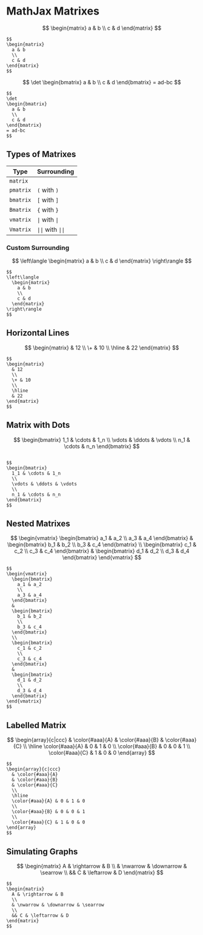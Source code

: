 # MathJax Matrixes

$$
\begin{matrix}
a & b
\\
c & d
\end{matrix}
$$

```
$$
\begin{matrix}
  a & b
  \\
  c & d
\end{matrix}
$$
```

$$
\det
\begin{bmatrix}
a & b
\\
c & d
\end{bmatrix}
= ad-bc
$$

```
$$
\det
\begin{bmatrix}
  a & b
  \\
  c & d
\end{bmatrix}
= ad-bc
$$
```

## Types of Matrixes

| Type | Surrounding |
|--|--|
|`matrix`| |
|`pmatrix`|`(` with `)`|
|`bmatrix`|`[` with `]`|
|`Bmatrix`|`{` with `}`|
|`vmatrix`|`\|` with `\|`|
| `Vmatrix` | `\|\|` with `\|\|` |

### Custom Surrounding

$$
\left\langle
\begin{matrix}
a & b
\\
c & d
\end{matrix}
\right\rangle
$$

```
$$
\left\langle
  \begin{matrix}
    a & b
    \\
    c & d
  \end{matrix}
\right\rangle
$$
```

## Horizontal Lines

$$
\begin{matrix}
& 12
\\
\+ & 10
\\
\hline
& 22
\end{matrix}
$$

```
$$
\begin{matrix}
  & 12
  \\
  \+ & 10
  \\
  \hline
  & 22
\end{matrix}
$$
```

## Matrix with Dots

$$
\begin{bmatrix}
1_1 & \cdots & 1_n
\\
\vdots & \ddots & \vdots
\\
n_1 & \cdots & n_n
\end{bmatrix}
$$

```

$$
\begin{bmatrix}
  1_1 & \cdots & 1_n
  \\
  \vdots & \ddots & \vdots
  \\
  n_1 & \cdots & n_n
\end{bmatrix}
$$
```

## Nested Matrixes

$$
\begin{vmatrix}
\begin{bmatrix}
a_1 & a_2
\\
a_3 & a_4
\end{bmatrix}
&
\begin{bmatrix}
b_1 & b_2
\\
b_3 & c_4
\end{bmatrix}
\\
\begin{bmatrix}
c_1 & c_2
\\
c_3 & c_4
\end{bmatrix}
&
\begin{bmatrix}
d_1 & d_2
\\
d_3 & d_4
\end{bmatrix}
\end{vmatrix}
$$

```
$$
\begin{vmatrix}
  \begin{bmatrix}
    a_1 & a_2
    \\
    a_3 & a_4
  \end{bmatrix}
  &
  \begin{bmatrix}
    b_1 & b_2
    \\
    b_3 & c_4
  \end{bmatrix}
  \\
  \begin{bmatrix}
    c_1 & c_2
    \\
    c_3 & c_4
  \end{bmatrix}
  &
  \begin{bmatrix}
    d_1 & d_2
    \\
    d_3 & d_4
  \end{bmatrix}
\end{vmatrix}
$$
```

## Labelled Matrix

$$
\begin{array}{c|ccc}
& \color{#aaa}{A}
& \color{#aaa}{B}
& \color{#aaa}{C}
\\
\hline
\color{#aaa}{A} & 0 & 1 & 0
\\
\color{#aaa}{B} & 0 & 0 & 1
\\
\color{#aaa}{C} & 1 & 0 & 0
\end{array}
$$

```
$$
\begin{array}{c|ccc}
  & \color{#aaa}{A}
  & \color{#aaa}{B}
  & \color{#aaa}{C}
  \\
  \hline
  \color{#aaa}{A} & 0 & 1 & 0
  \\
  \color{#aaa}{B} & 0 & 0 & 1
  \\
  \color{#aaa}{C} & 1 & 0 & 0
\end{array}
$$
```

## Simulating Graphs

$$
\begin{matrix}
A & \rightarrow & B
\\
& \nwarrow & \downarrow & \searrow
\\
&& C & \leftarrow & D
\end{matrix}
$$

```
$$
\begin{matrix}
  A & \rightarrow & B
  \\
  & \nwarrow & \downarrow & \searrow
  \\
  && C & \leftarrow & D
\end{matrix}
$$
```
